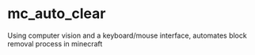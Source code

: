 # mc_auto_clear
Using computer vision and a keyboard/mouse interface, automates block removal process in minecraft
